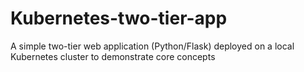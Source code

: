 # Kubernetes-two-tier-app
A simple two-tier web application (Python/Flask) deployed on a local Kubernetes cluster to demonstrate core concepts
